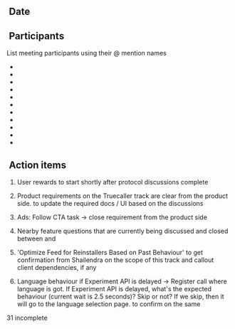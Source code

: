 ##  Date

##  Participants

List meeting participants using their @ mention names

- 
- 
- 
- 
- 
- 
- 
- 
- 
- 
- 

##  Action items

1.  User rewards to start shortly after protocol discussions complete

2.  Product requirements on the Truecaller track are clear from the
    product side. to update the required docs / UI based on the
    discussions

3.  Ads: Follow CTA task → close requirement from the product side

4.  Nearby feature questions that are currently being discussed and
    closed between and

5.  'Optimize Feed for Reinstallers Based on Past Behaviour' to get
    confirmation from Shailendra on the scope of this track and callout
    client dependencies, if any

6.  Language behaviour if Experiment API is delayed → Register call
    where language is got. If Experiment API is delayed, what's the
    expected behaviour (current wait is 2.5 seconds)? Skip or not? If we
    skip, then it will go to the language selection page. to confirm on
    the same

31 incomplete
